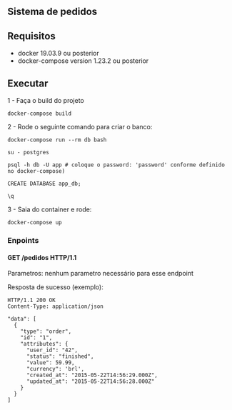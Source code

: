 ## Sistema de pedidos

## Requisitos

- docker 19.03.9 ou posterior
- docker-compose version 1.23.2 ou posterior

## Executar

1 - Faça o build do projeto

```shell
docker-compose build
```

2 - Rode o seguinte comando para criar o banco:

```shell
docker-compose run --rm db bash

su - postgres

psql -h db -U app # coloque o password: 'password' conforme definido no docker-compose)

CREATE DATABASE app_db;

\q
```

3 - Saia do container e rode:

```shell
docker-compose up
```

### Enpoints

#### GET /pedidos HTTP/1.1

Parametros: nenhum parametro necessário para esse endpoint

Resposta de sucesso (exemplo):

```
HTTP/1.1 200 OK
Content-Type: application/json

"data": [
  {
    "type": "order",
    "id": "1",
    "attributes": {
      "user_id": "42",
      "status": "finished",
      "value": 59.99,
      "currency": 'brl',
      "created_at": "2015-05-22T14:56:29.000Z",
      "updated_at": "2015-05-22T14:56:28.000Z"
    }
  }
]

```
